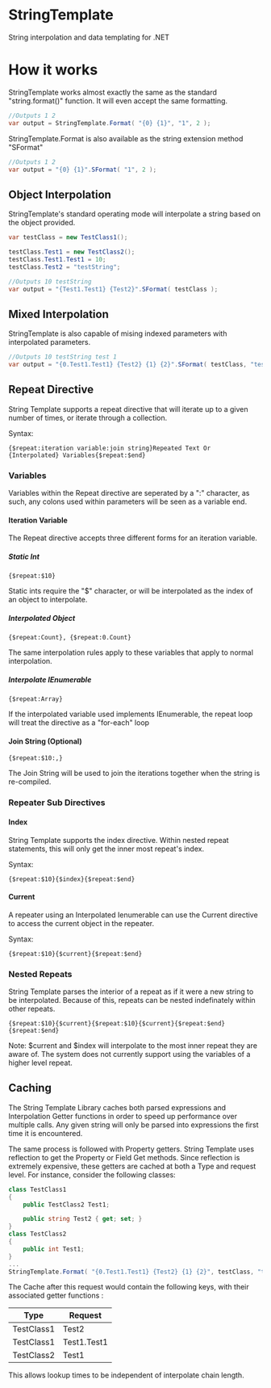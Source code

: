 # StringTemplate
String interpolation and data templating for .NET

# How it works
StringTemplate works almost exactly the same as the standard "string.format()" function.  It will even accept the same formatting.
```c#
//Outputs 1 2
var output = StringTemplate.Format( "{0} {1}", "1", 2 );
```
StringTemplate.Format is also available as the string extension method "SFormat"
```c#
//Outputs 1 2
var output = "{0} {1}".SFormat( "1", 2 );
```
## Object Interpolation
StringTemplate's standard operating mode will interpolate a string based on the object provided.
```c#
var testClass = new TestClass1();

testClass.Test1 = new TestClass2();
testClass.Test1.Test1 = 10;
testClass.Test2 = "testString";

//Outputs 10 testString
var output = "{Test1.Test1} {Test2}".SFormat( testClass );
```
## Mixed Interpolation
StringTemplate is also capable of mising indexed parameters with interpolated parameters.
```c#
//Outputs 10 testString test 1
var output = "{0.Test1.Test1} {Test2} {1} {2}".SFormat( testClass, "test", 1 );
```
## Repeat Directive
String Template supports a repeat directive that will iterate up to a given number of times, or iterate through a collection.

Syntax:
```
{$repeat:iteration variable:join string}Repeated Text Or {Interpolated} Variables{$repeat:$end}
```
### Variables
Variables within the Repeat directive are seperated by a ":" character, as such, any colons used within parameters will be seen as a variable end.
#### Iteration Variable
The Repeat directive accepts three different forms for an iteration variable.


##### Static Int
```
{$repeat:$10}
```
Static ints require the "$" character, or will be interpolated as the index of an object to interpolate.
##### Interpolated Object
```
{$repeat:Count}, {$repeat:0.Count} 
```
The same interpolation rules apply to these variables that apply to normal interpolation. 
##### Interpolate IEnumerable
```
{$repeat:Array}
```
If the interpolated variable used implements IEnumerable, the repeat loop will treat the directive as a "for-each" loop

#### Join String (Optional)
```
{$repeat:$10:,}
```
The Join String will be used to join the iterations together when the string is re-compiled.
### Repeater Sub Directives
#### Index
String Template supports the index directive.  Within nested repeat statements, this will only get the inner most repeat's index.

Syntax:
```
{$repeat:$10}{$index}{$repeat:$end}
```
#### Current
A repeater using an Interpolated Ienumerable can use the Current directive to access the current object in the repeater.

Syntax:
```
{$repeat:$10}{$current}{$repeat:$end}
```
### Nested Repeats
String Template parses the interior of a repeat as if it were a new string to be interpolated.  Because of this, repeats can be nested indefinately within other repeats.
```
{$repeat:$10}{$current}{$repeat:$10}{$current}{$repeat:$end}{$repeat:$end}
```
Note: $current and $index will interpolate to the most inner repeat they are aware of.  The system does not currently support using the variables of a higher level repeat.

## Caching
The String Template Library caches both parsed expressions and Interpolation Getter functions in order to speed up performance over multiple calls.  Any given string will only be parsed into expressions the first time it is encountered.  

The same process is followed with Property getters.  String Template uses reflection to get the Property or Field Get methods.  Since reflection is extremely expensive, these getters are cached at both a Type and request level. For instance, consider the following classes:
```c#
class TestClass1
{
	public TestClass2 Test1;

	public string Test2 { get; set; }
}
class TestClass2
{
	public int Test1;
}
...
StringTemplate.Format( "{0.Test1.Test1} {Test2} {1} {2}", testClass, "test", 1 );
```
The Cache after this request would contain the following keys, with their associated getter functions :

| Type | Request |
|------|---------|
| TestClass1 | Test2 |
| TestClass1 | Test1.Test1 |
| TestClass2 | Test1 |

This allows lookup times to be independent of interpolate chain length.
